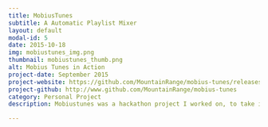 ```yaml
---
title: MobiusTunes
subtitle: A Automatic Playlist Mixer
layout: default
modal-id: 5
date: 2015-10-18
img: mobiustunes_img.png
thumbnail: mobiustunes_thumb.png
alt: Mobius Tunes in Action
project-date: September 2015
project-website: https://github.com/MountainRange/mobius-tunes/releases
project-github: http://www.github.com/MountainRange/mobius-tunes
category: Personal Project
description: Mobiustunes was a hackathon project I worked on, to take in a set of sound files, and remix all of them into a semi-smooth loop, so music would never stop playing. This project is an open source version of the infinite jukebox, that allows for multiple sound files as input.

---
```

